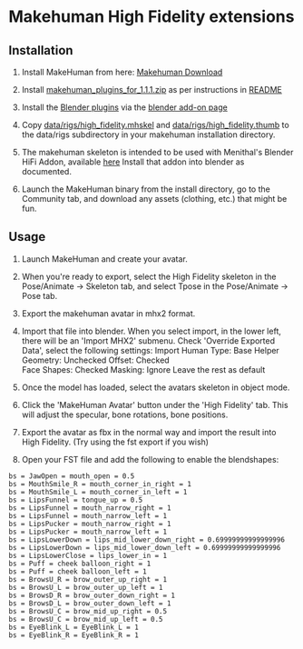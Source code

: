 # Makehuman High Fidelity extensions

## Installation

1) Install MakeHuman from here: [Makehuman Download](http://www.makehuman.org/download.php)

2) Install [makehuman_plugins_for_1.1.1.zip](http://download.tuxfamily.org/makehuman/releases/1.1.1/makehuman_plugins_for_1.1.1.zip) as per instructions in  [README](http://download.tuxfamily.org/makehuman/releases/1.1.1/README.txt)

3) Install the [Blender plugins](http://download.tuxfamily.org/makehuman/releases/1.1.1/blender_plugins_for_1.1.1.zip) via the [blender add-on page](https://docs.blender.org/manual/en/dev/preferences/addons.html) 

4) Copy [data/rigs/high_fidelity.mhskel](https://raw.githubusercontent.com/roxanneskelly/hifi-makehuman-skeleton/master/data/rigs/high_fidelity.mhskel) and [data/rigs/high_fidelity.thumb](https://github.com/roxanneskelly/hifi-makehuman-skeleton/blob/master/data/rigs/high_fidelity.thumb?raw=true) to the data/rigs subdirectory in your makehuman installation directory.

5) The makehuman skeleton is intended to be used with Menithal's Blender HiFi Addon, available [here](https://github.com/Menithal/Blender-Hifi-Addon.)  Install that addon into blender as documented.

6) Launch the MakeHuman binary from the install directory, go to the Community tab, and download any assets (clothing, etc.) that might be fun.

## Usage

1) Launch MakeHuman and create your avatar.

2) When you're ready to export, select the High Fidelity skeleton in the Pose/Animate -> Skeleton tab, and select Tpose in the Pose/Animate -> Pose tab.

3) Export the makehuman avatar in mhx2 format.

4) Import that file into blender.  When you select import, in the lower left, there will be an 'Import MHX2' submenu.  Check 'Override Exported Data', select the following settings:
   Import Human Type:  Base
   Helper Geometry:    Unchecked
   Offset:             Checked   
   Face Shapes:        Checked
   Masking:            Ignore
   Leave the rest as default
   
5) Once the model has loaded, select the avatars skeleton in object mode.

6) Click the 'MakeHuman Avatar' button under the 'High Fidelity' tab.  This will adjust the specular, bone rotations, bone positions.

7) Export the avatar as fbx in the normal way and import the result into High Fidelity.  (Try using the fst export if you wish)

8) Open your FST file and add the following to enable the blendshapes:

```
bs = JawOpen = mouth_open = 0.5
bs = MouthSmile_R = mouth_corner_in_right = 1
bs = MouthSmile_L = mouth_corner_in_left = 1
bs = LipsFunnel = tongue_up = 0.5
bs = LipsFunnel = mouth_narrow_right = 1
bs = LipsFunnel = mouth_narrow_left = 1
bs = LipsPucker = mouth_narrow_right = 1
bs = LipsPucker = mouth_narrow_left = 1
bs = LipsLowerDown = lips_mid_lower_down_right = 0.69999999999999996
bs = LipsLowerDown = lips_mid_lower_down_left = 0.69999999999999996
bs = LipsLowerClose = lips_lower_in = 1
bs = Puff = cheek balloon_right = 1
bs = Puff = cheek balloon_left = 1
bs = BrowsU_R = brow_outer_up_right = 1
bs = BrowsU_L = brow_outer_up_left = 1
bs = BrowsD_R = brow_outer_down_right = 1
bs = BrowsD_L = brow_outer_down_left = 1
bs = BrowsU_C = brow_mid_up_right = 0.5
bs = BrowsU_C = brow_mid_up_left = 0.5
bs = EyeBlink_L = EyeBlink_L = 1
bs = EyeBlink_R = EyeBlink_R = 1
```
